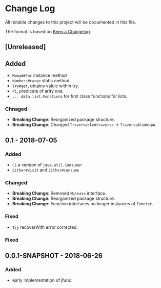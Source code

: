 # Change Log
All notable changes to this project will be documented in this file.

The format is based on [Keep a Changelog](http://keepachangelog.com/).

## [Unreleased]

##  Added
* `Monad#For` instance method
* `Numbers#range` static method
* `Try#get`, obtains valule within try.
* `P1`, predicate of arity one.
* `... data.list.Functions` for first class functions for lists.

### Chnaged
* **Breaking Change**: Reorganized package structure.
* **Breaking Change**: Changed `Traversable#traverse` -> `Traversable#mapA`.

## 0.1 - 2018-07-05

### Added
* `C1` a version of `java.util.Consumer`
* `Either#visit` and `Either#consume`

### Changed
* **Breaking Change**: Removed `Witness` interface.
* **Breaking Change**: Reorganized package structure.
* **Breaking Change**: Function interfaces no longer instances of `Functor`.

### Fixed
* `Try` recoverWith error corrected.

### Fixed

## 0.0.1-SNAPSHOT - 2018-06-26
###  Added

* early implementation of jfunc.
